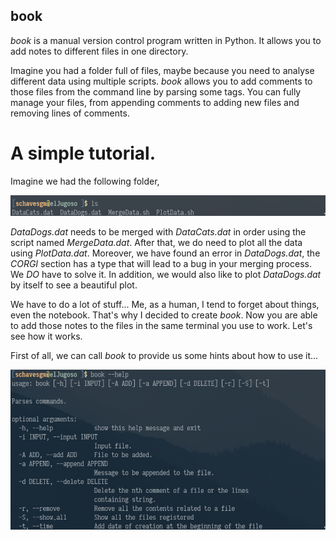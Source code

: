 ## book

*book* is a manual version control program written in Python.
It allows you to add notes to different files in one directory.

Imagine you had a folder full of files, maybe because you need to
analyse different data using multiple scripts. *book* allows you
to add comments to those files from the command line by parsing
some tags. You can fully manage your files, from appending comments
to adding new files and removing lines of comments.

# A simple tutorial.

Imagine we had the following folder,

![Folder Data](./Images/FolderPic.png)

*DataDogs.dat* needs to be merged with *DataCats.dat* in order using
the script named *MergeData.dat*. After that, we do need to
plot all the data using *PlotData.dat*. Moreover, we have found
an error in *DataDogs.dat*, the *CORGI* section has a type that
will lead to a bug in your merging process. We *DO* have to
solve it. In addition, we would also like to plot *DataDogs.dat*
by itself to see a beautiful plot.

We have to do a lot of stuff... Me, as a human, I tend to forget
about things, even the notebook. That's why I decided to create
*book*. Now you are able to add those notes to the files in the same
terminal you use to work. Let's see how it works.

First of all, we can call *book* to provide us some hints about
how to use it...

![Help Pic](./Images/HelpPic.png)






